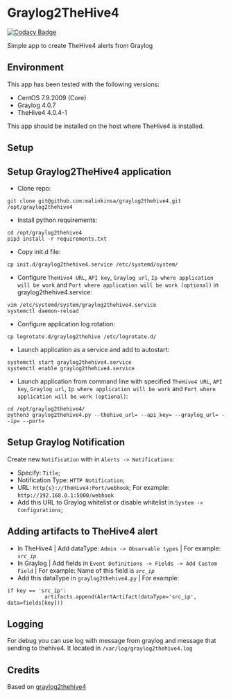 # Graylog2TheHive4

[![Codacy Badge](https://app.codacy.com/project/badge/Grade/73aaf5e73ea14716a98ea04bba8b6650)](https://www.codacy.com/gh/malinkinsa/graylog2thehive4/dashboard?utm_source=github.com&amp;utm_medium=referral&amp;utm_content=malinkinsa/graylog2thehive4&amp;utm_campaign=Badge_Grade)

Simple app to create TheHive4 alerts from Graylog

## Environment

This app has been tested with the following versions:
- CentOS 7.9.2009 (Core)
- Graylog 4.0.7
- TheHive4 4.0.4-1

This app should be installed on the host where TheHive4 is installed.
## Setup
## Setup Graylog2TheHive4 application

- Clone repo:

```
git clone git@github.com:malinkinsa/graylog2thehive4.git /opt/graylog2thehive4
```

- Install python requirements:

```
cd /opt/graylog2thehive4
pip3 install -r requirements.txt
```

- Copy init.d file:

```
cp init.d/graylog2thehive4.service /etc/systemd/system/
```

- Configure `TheHive4 URL`, `API key`, `Graylog url`, `Ip where application will be work` and `Port where application will be work (optional)` in graylog2thehive4.service:

```
vim /etc/systemd/system/graylog2thehive4.service
systemctl daemon-reload
```

- Configure application log rotation:

```
cp logrotate.d/graylog2thehive /etc/logrotate.d/
```

- Launch application as a service and add to autostart:

```
systemctl start graylog2thehive4.service
systemctl enable graylog2thehive4.service
```

- Launch application from command line with specified `TheHive4 URL`, `API key`, `Graylog url`, `Ip where application will be work` and `Port where application will be work (optional)`:

```
cd /opt/graylog2thehive4/
python3 graylog2thehive4.py --thehive_url= --api_key= --graylog_url= --ip= --port=
```

## Setup Graylog Notification

Create new `Notification` with  in `Alerts -> Notifications`:

- Specify: `Title`;
- Notification Type: `HTTP Notification`;
- URL: `http{s}://TheHive4:Port/webhook`; For example: `http://192.168.0.1:5000/webhook`
- Add this URL to Graylog whitelist or disable whitelist in `System -> Configurations`;

## Adding artifacts to TheHive4 alert

- In TheHive4 | Add dataType: `Admin -> Observable types` | For example: *`src_ip`*
- In Graylog | Add fields in `Event Definitions -> Fields -> Add Custom Field` | For example: Name of this field is *`src_ip`*
- Add this dataType in `graylog2thehive4.py` | For example:

```
if key == 'src_ip':
            artifacts.append(AlertArtifact(dataType='src_ip', data=fields[key]))
```

## Logging

For debug you can use log with message from graylog and message that sending to thehive4. It located in `/var/log/graylog2thehive4.log`

## Credits

Based on [graylog2thehive4](https://github.com/H2Cyber/Graylog2TheHive4) 